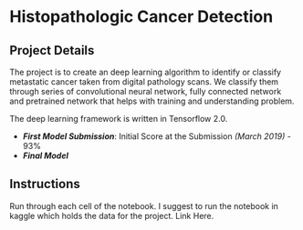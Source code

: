 # Histopathologic Cancer Detection

## Project Details
The project is to create an deep learning algorithm to identify or classify metastatic cancer taken from digital pathology scans. We classify them through series of convolutional neural network, fully connected network and pretrained network that helps with training and understanding problem. 

The deep learning framework is written in Tensorflow 2.0.

- ***First Model Submission***: Initial Score at the Submission *(March 2019)* - 93% 
- ***Final Model***
  

## Instructions
Run through each cell of the notebook. I suggest to run the notebook in kaggle which holds the data for the project. Link Here.
